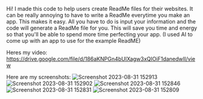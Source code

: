 Hi! I made this code to help users create ReadMe files for their websites. 
It can be really annoying to have to write a ReadMe everytime you make an app. 
This makes it easy. All you have to do is input your information and the code will generate a ReadMe file for you. 
This will save you time and energy so that you'll be able to spend more time perfecting your app.
(I used AI to come up with an app to use for the example ReadME)

Heres my video:
https://drive.google.com/file/d/186aKNPGn4bUlXagw3xQIOiF1danedwII/view

Here are my screenshots:
![Screenshot 2023-08-31 152913](https://github.com/Yowiesenfeld/ReadMe-Generator-2/assets/136192424/39a36333-574c-4600-98d4-03edec9674f6)
![Screenshot 2023-08-31 152902](https://github.com/Yowiesenfeld/ReadMe-Generator-2/assets/136192424/64cd95f0-3d3a-4609-a888-cf08b9baf38d)
![Screenshot 2023-08-31 152846](https://github.com/Yowiesenfeld/ReadMe-Generator-2/assets/136192424/db74a54a-4dcb-4130-898a-f2336e559a96)
![Screenshot 2023-08-31 152831](https://github.com/Yowiesenfeld/ReadMe-Generator-2/assets/136192424/78a3996d-58b5-4362-8383-2478bee1ecc4)
![Screenshot 2023-08-31 152809](https://github.com/Yowiesenfeld/ReadMe-Generator-2/assets/136192424/c5e6ad84-3b88-4914-9ed6-35732d03bcb3)

